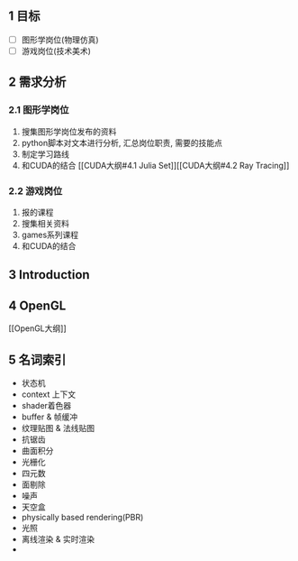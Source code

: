 ## 1 目标

- [ ] 图形学岗位(物理仿真)
- [ ] 游戏岗位(技术美术)

## 2 需求分析
### 2.1 图形学岗位
1. 搜集图形学岗位发布的资料
2. python脚本对文本进行分析, 汇总岗位职责, 需要的技能点
3. 制定学习路线
4. 和CUDA的结合 [[CUDA大纲#4.1 Julia Set]][[CUDA大纲#4.2 Ray Tracing]]


### 2.2 游戏岗位
1. 报的课程
2. 搜集相关资料
3. games系列课程
4. 和CUDA的结合


## 3 Introduction

## 4 OpenGL
[[OpenGL大纲]]

## 5 名词索引
- 状态机
- context 上下文
- shader着色器
- buffer & 帧缓冲
- 纹理贴图 & 法线贴图
- 抗锯齿
- 曲面积分
- 光栅化
- 四元数
- 面剔除
- 噪声
- 天空盒
- physically based rendering(PBR)
- 光照
- 离线渲染 & 实时渲染
- 